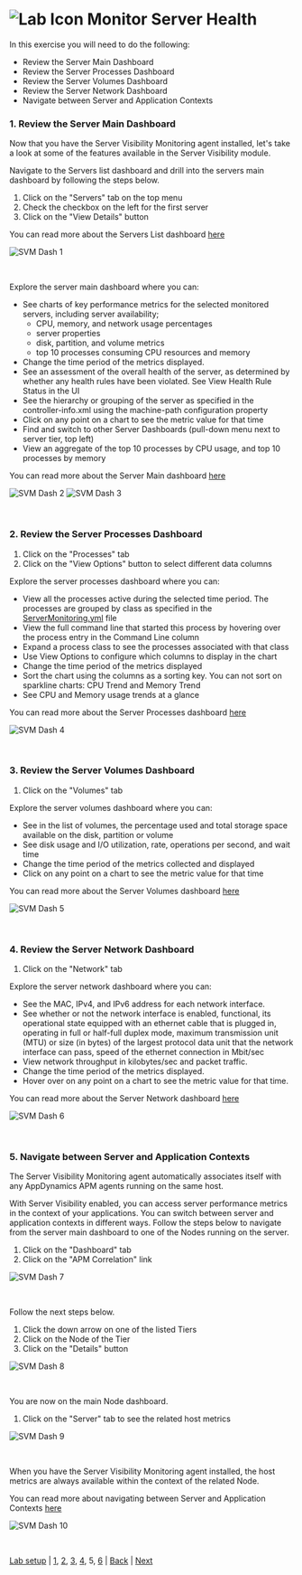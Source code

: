 ![Lab Icon](./assets/images/lab-icon.png) Monitor Server Health
=========================================================================

In this exercise you will need to do the following:
- Review the Server Main Dashboard
- Review the Server Processes Dashboard
- Review the Server Volumes Dashboard
- Review the Server Network Dashboard
- Navigate between Server and Application Contexts


### **1.** Review the Server Main Dashboard

Now that you have the Server Visibility Monitoring agent installed, let's take a look at some of the features available in the Server Visibility module.

Navigate to the Servers list dashboard and drill into the servers main dashboard by following the steps below.

1. Click on the "Servers" tab on the top menu
2. Check the checkbox on the left for the first server
3. Click on the "View Details" button 

You can read more about the Servers List dashboard [here](https://docs.appdynamics.com/display/latest/Servers+List)

![SVM Dash 1](./assets/images/05-svm-dashboard-01.png)

<br>

Explore the server main dashboard where you can:

- See charts of key performance metrics for the selected monitored servers, including server availability; 
  - CPU, memory, and network usage percentages 
  - server properties
  - disk, partition, and volume metrics
  - top 10 processes consuming CPU resources and memory
- Change the time period of the metrics displayed.
- See an assessment of the overall health of the server, as determined by whether any health rules have been violated. See 
View Health Rule Status in the UI 
- See the hierarchy or grouping of the server as specified in the controller-info.xml using the machine-path configuration property
- Click on any point on a chart to see the metric value for that time
- Find and switch to other Server Dashboards (pull-down menu next to server tier, top left)
- View an aggregate of the top 10 processes by CPU usage, and top 10 processes by memory

You can read more about the Server Main dashboard [here](https://docs.appdynamics.com/display/latest/Server+Dashboard)

![SVM Dash 2](./assets/images/05-svm-dashboard-02.png)
![SVM Dash 3](./assets/images/05-svm-dashboard-03.png)

<br>

### **2.** Review the Server Processes Dashboard

1. Click on the "Processes" tab
2. Click on the "View Options" button to select different data columns


Explore the server processes dashboard where you can:

- View all the processes active during the selected time period. The processes are grouped by class as specified in the [ServerMonitoring.yml](https://docs.appdynamics.com/display/latest/Machine+Agent+Settings+for+Server+Visibility) file
- View the full command line that started this process by hovering over the process entry in the Command Line column
- Expand a process class to see the processes associated with that class
- Use View Options to configure which columns to display in the chart
- Change the time period of the metrics displayed
- Sort the chart using the columns as a sorting key. You can not sort on sparkline charts: CPU Trend and Memory Trend
- See CPU and Memory usage trends at a glance


You can read more about the Server Processes dashboard [here](https://docs.appdynamics.com/display/latest/Server+Process+Metrics)

![SVM Dash 4](./assets/images/05-svm-dashboard-04.png)

<br>

### **3.** Review the Server Volumes Dashboard

1. Click on the "Volumes" tab
   
Explore the server volumes dashboard where you can:

- See in the list of volumes, the percentage used and total storage space available on the disk, partition or volume
- See disk usage and I/O utilization, rate, operations per second, and wait time
- Change the time period of the metrics collected and displayed
- Click on any point on a chart to see the metric value for that time
  

You can read more about the Server Volumes dashboard [here](https://docs.appdynamics.com/display/latest/Server+Volumes+Metrics)

![SVM Dash 5](./assets/images/05-svm-dashboard-05.png)

<br>

### **4.** Review the Server Network Dashboard

1. Click on the "Network" tab
   
Explore the server network dashboard where you can:

- See the MAC, IPv4, and IPv6 address for each network interface.
- See whether or not the network interface is enabled, functional, its operational state equipped with an ethernet cable that is plugged in, operating in full or half-full duplex mode, maximum transmission unit (MTU) or size (in bytes) of the largest protocol data unit that the network interface can pass, speed of the ethernet connection in Mbit/sec
- View network throughput in kilobytes/sec and packet traffic.
- Change the time period of the metrics displayed.
- Hover over on any point on a chart to see the metric value for that time.
  

You can read more about the Server Network dashboard [here](https://docs.appdynamics.com/display/latest/Server+Network+Metrics)

![SVM Dash 6](./assets/images/05-svm-dashboard-06.png)

<br>

### **5.** Navigate between Server and Application Contexts

The Server Visibility Monitoring agent automatically associates itself with any AppDynamics APM agents running on the same host.

With Server Visibility enabled, you can access server performance metrics in the context of your applications.    You can switch between server and application contexts in different ways.  Follow the steps below to navigate from the server main dashboard to one of the Nodes running on the server.

1. Click on the "Dashboard" tab
2. Click on the "APM Correlation" link
   
![SVM Dash 7](./assets/images/05-svm-dashboard-07.png)

<br>

Follow the next steps below.

1. Click the down arrow on one of the listed Tiers
2. Click on the Node of the Tier
3. Click on the "Details" button

![SVM Dash 8](./assets/images/05-svm-dashboard-08.png)

<br>

You are now on the main Node dashboard.

1. Click on the "Server" tab to see the related host metrics

![SVM Dash 9](./assets/images/05-svm-dashboard-09.png)

<br>

When you have the Server Visibility Monitoring agent installed, the host metrics are always available within the context of the related Node.

You can read more about navigating between Server and Application Contexts [here](https://docs.appdynamics.com/display/PRO45/Navigating+Between+Server+and+Application+Contexts)

![SVM Dash 10](./assets/images/05-svm-dashboard-10.png)

<br>

[Lab setup](lab-exercise-00.md) | [1](lab-exercise-01.md), [2](lab-exercise-02.md), [3](lab-exercise-03.md), [4](lab-exercise-04.md), 5, [6](lab-exercise-06.md) | [Back](lab-exercise-04.md) | [Next](lab-exercise-06.md)


